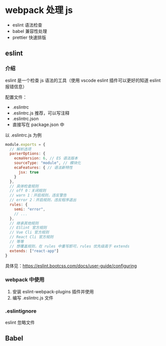 # webpack 处理 js
- eslint 语法检查
- babel 兼容性处理
- prettier 快速排版

## eslint 
### 介绍
eslint 是一个检查 js 语法的工具（使用 vscode eslint 插件可以更好的知道 eslint 报错信息）

配置文件：
- .eslintrc
- .eslintrc.js 推荐，可以写注释
- .eslintrc.json
- 直接写在 package.json 中

以 .eslintrc.js 为例
```js
module.exports = {
  // 解析选项
  parserOptions: {
    ecmaVersion: 6, // ES 语法版本
    sourceType: "module", // 模块化
    ecaFeatures: { // 语法新特性
      jsx: true 
    }
  },
  // 具体检查规则
  // off 0：关闭规则
  // warn 1：开启规则，违反警告
  // error 2：开启规则，违反程序退出
  rules: {
    semi: "error",
    // ...
  },
  // 继承其他规则
  // ESlint 官方规则
  // Vue Cli 官方规则
  // React Cli 官方规则
  // 等等
  // 想覆盖规则，在 rules 中重写即可，rules 优先级高于 extends
  extends: ["react-app"]
}
```
具体见：https://eslint.bootcss.com/docs/user-guide/configuring

### webpack 中使用
1. 安装 eslint-webpack-plugins 插件并使用
2. 编写 .eslintrc.js 文件

### .eslintignore
eslint 忽略文件

## Babel